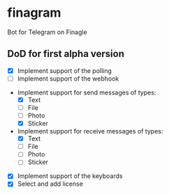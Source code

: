 # finagram
Bot for Telegram on Finagle

## DoD for first alpha version
* [x] Implement support of the polling
* [ ] Implement support of the webhook
* Implement support for send messages of types:
  * [x] Text
  * [ ] File
  * [ ] Photo
  * [x] Sticker
* Implement support for receive messages of types:  
  * [x] Text
  * [ ] File
  * [ ] Photo
  * [ ] Sticker
* [x] Implement support of the keyboards  
* [x] Select and add license  
